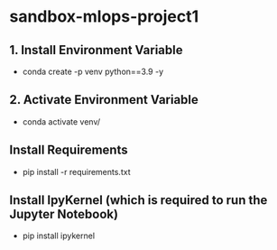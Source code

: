 # sandbox-mlops-project1

## 1. Install Environment Variable
- conda create -p venv python==3.9 -y
  
## 2. Activate Environment Variable
- conda activate venv/

## Install Requirements
- pip install -r requirements.txt

## Install IpyKernel (which is required to run the Jupyter Notebook)
- pip install ipykernel